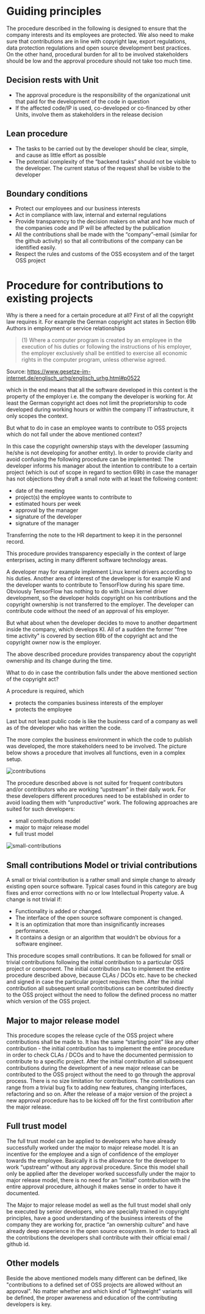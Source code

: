 # Guiding principles
The procedure described in the following is designed to ensure that the company interests and its employees are protected. We also need to make sure that contributions are in line with copyright law, export regulations, data protection regulations and open source development best practices. On the other hand, procedural burden for all to be involved stakeholders should be low and the approval procedure should not take too much time.

## Decision rests with Unit

* The approval procedure is the responsibility of the organizational unit that paid for the development of the code in question
* If the affected code/IP is used, co-developed or co-financed by other Units, involve them as stakeholders in the release decision

## Lean procedure

* The tasks to be carried out by the developer should be clear, simple, and cause as little effort as possible
* The potential complexity of the “backend tasks” should not be visible to the developer. The current status of the request shall be visible to the developer

## Boundary conditions

* Protect our employees and our business interests
* Act in compliance with law, internal and external regulations
* Provide transparency to the decision makers on what and how much of the companies code and IP will be affected by the publication
* All the contributions shall be made with the “company”-email (similar for the github activity) so that all contributions of the company can be identified easily.
* Respect the rules and customs of the OSS ecosystem and of the target OSS project

# Procedure for contributions to existing projects

Why is there a need for a certain procedure at all? First of all the copyright law requires it. 
For example the German copyright act states in Section 69b
Authors in employment or service relationships
> (1) Where a computer program is created by an employee in the execution of his duties or following the instructions of his employer, the employer exclusively shall be entitled to exercise all economic rights in the computer program, unless otherwise agreed.

Source: https://www.gesetze-im-internet.de/englisch_urhg/englisch_urhg.html#p0522

which in the end means that all the software developed in this context is the property of the employer i.e. the company the developer is working for. At least the German copyright act does not limit the proprietorship to code developed during working hours or within the company IT infrastructure, it only scopes the context. 

But what to do in case an employee wants to contribute to OSS projects which do not fall under the above mentioned context?

In this case the copyright ownership stays with the developer (assuming he/she is not developing for another entity). In order to provide clarity and avoid confusing the following procedure can be implemented:
The developer informs his manager about the intention to contribute to a certain project (which is out of scope in regard to section 69b) in case the manager has not objections they draft a small note with at least the following content:
* date of the meeting
* project(s) the employee wants to contribute to
* estimated hours per week
* approval by the manager
* signature of the developer
* signature of the manager

Transferring the note to the HR department to keep it in the personnel record.

This procedure provides transparency especially in the context of large enterprises, acting in many different software technology areas. 

A developer may for example implement Linux kernel drivers according to his duties. Another area of interest of the developer is for example KI and the developer wants to contribute to TensorFlow during his spare time. 
Obviously TensorFlow has nothing to do with Linux kernel driver development, so the developer holds copyright on his contributions and the copyright ownership is not transferred to the employer. The developer can contribute code without the need of an approval of his employer.

But what about when the developer decides to move to another department inside the company, which develops KI. All of a sudden the former "free time activity" is covered by section 69b of the copyright act and the copyright owner now is the employer.

The above described procedure provides transparency about the copyright ownership and its change during the time.


What to do in case the contribution falls under the above mentioned section of the copyright act?

A procedure is required, which
* protects the companies business interests of the employer
* protects the employee

Last but not least public code is like the business card of a company as well as of the developer who has written the code.

The more complex the business environment in which the code to publish was developed, the more stakeholders need to be involved. The picture below shows a procedure that involves all functions, even in a complex setup. 

![contributions](./img/template-contribs.png)

The procedure described above is not suited for frequent contributors and/or contributors who are working “upstream” in their daily work. For these developers different procedures need to be established in order to avoid loading them with “unproductive” work.
The following approaches are suited for such developers:
* small contributions model
* major to major release model
* full trust model

![small-contributions](./img/small-contributions.png)

## Small contributions Model or trivial contributions

A small or trivial contribution is a rather small and simple change to already existing open source software. Typical cases found in this category are bug fixes and error corrections with no or low Intellectual Property value. 
A change is not trivial if: 
* Functionality is added or changed. 
* The interface of the open source software component is changed. 
* It is an optimization that more than insignificantly increases performance. 
* It contains a design or an algorithm that wouldn’t be obvious for a software engineer.

This procedure scopes small contributions. It can be followed for small or trivial contributions following the initial contribution to a particular OSS project or component. The initial contribution has to implement the entire procedure described above, because CLAs / DCOs etc. have to be checked  and signed in case the particular project requires them.
After the initial contribution all subsequent small contributions can be contributed directly to the OSS project without the need to follow the defined process no matter which version of the OSS project.

## Major to major release model

This procedure scopes the release cycle of the OSS project where contributions shall be made to. It has the same “starting point” like any other contribution - the initial contribution has to implement the entire procedure in order to check CLAs / DCOs and to have the documented permission to contribute to a specific project. After the initial contribution all subsequent contributions during the development of a new major release can be contributed to the OSS project without the need to go through the approval process. There is no size limitation for contributions. The contributions can range from a trivial bug fix to adding new features, changing interfaces, refactoring and so on. After the release of a major version of the project a new approval procedure has to be kicked off for the first contribution after the major release.

## Full trust model

The full trust model can be applied to developers who have already successfully worked under the major to major release model. It is an incentive for the employee and a sign of confidence of the employer towards the employee. Basically it is the allowance for the developer to work “upstream” without any approval procedure. Since this model shall only be applied after the developer worked successfully under the major to major release model, there is no need for an  “initial” contribution with the entire approval procedure, although it makes sense in order to have it documented. 

The Major to major release model as well as the full trust model shall only be executed by  senior developers, who are specially trained in copyright principles, have a good understanding of the business interests of the company they are working for, practice “an ownership culture” and have already deep experience in the open source ecosystem. 
In order to track all the contributions the developers shall contribute with their official email / github id.

## Other models

Beside the above mentioned models many different can be defined, like "contributions to a defined set of OSS projects are allowed without an approval". No matter whether and which kind of "lightweight" variants will be defined, the proper awareness and education of the contributing developers is key. 
